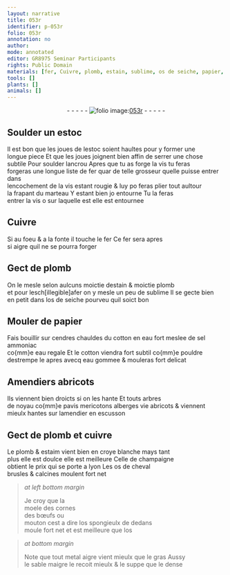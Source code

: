 ```yaml
---
layout: narrative
title: 053r
identifier: p-053r
folio: 053r
annotation: no
author:
mode: annotated
editor: GR8975 Seminar Participants
rights: Public Domain
materials: [fer, Cuivre, plomb, estain, sublime, os de seiche, papier, cendres, cotton, eau fort, sel ammoniac, eau regale, eau gommee, cuivre, estaim, croye, os de cheval, moele, cornes, os spongieulx, os, metal]
tools: []
plants: []
animals: []
---
```


<div class="folio" align="center">- - - - - <a href="http://gallica.bnf.fr/ark:/12148/btv1b10500001g/f111.image" target="_blank"><img src="https://cu-mkp.github.io/2017-workshop-edition/assets/photo-icon.png" alt="folio image: " style="display:inline-block; margin-bottom:-3px;"/>053r</a> - - - - - </div>  
  

## Soulder un estoc

 
Il est bon que les joues de lestoc soient haultes pour y former une<br/> longue piece Et que les joues joignent bien affin de serrer une chose<br/> subtile Pour soulder lancrou Apres que tu as forge la vis tu feras<br/> forgeras une longue liste de <span class="m">fer</span> quar de telle grosseur quelle puisse entrer dans<br/> lencochement de la vis estant rougie & luy po feras plier tout aultour<br/> la frapant du marteau Y estant bien jo entourne Tu la feras<br/> entrer la vis o sur laquelle est elle est entournee
 
 
  

## <span class="m">Cuivre</span>

 
Si au foeu & a la fonte il touche le <span class="m">fer</span> Ce <span class="m">fer</span> sera apres<br/> si aigre quil ne se pourra forger 
 
 
  

## Gect de <span class="m">plomb</span>

 
On le mesle selon aulcuns moictie d<span class="m">estain</span> & moictie <span class="m">plomb</span><br/> et pour lesch[illegible]afer on y mesle un peu de <span class="m">sublime</span> Il se gecte bien<br/> en petit dans l<span class="m">os de seiche</span> pourveu quil soict bon
 
 
  

## Mouler de <span class="m">papier</span>

 
Fais bouillir sur <span class="m">cendres</span> chauldes du <span class="m">cotton</span> en <span class="m">eau fort</span> meslee de <span class="m">sel ammoniac</span><br/> co{mm}e <span class="m">eau regale</span> Et le <span class="m">cotton</span> viendra fort subtil co{mm}e pouldre<br/> destrempe le apres avecq <span class="m">eau gommee</span> & mouleras fort delicat
 
 
  

## Amendiers abricots

 
Ils viennent bien droicts si on les hante Et touts arbres<br/> de noyau co{mm}e pavis mericotons alberges vie abricots & viennent<br/> mieulx hantes sur lamendier en escusson
 
 
  

## Gect de <span class="m">plomb</span> et <span class="m">cuivre</span>

 
Le <span class="m">plomb</span> & <span class="m">estaim</span> vient bien en <span class="m">croye</span> blanche mays tant<br/> plus elle est doulce elle est meilleure Celle de champaigne<br/> obtient le prix qui se porte a lyon Les <span class="m">os de cheval</span><br/> brusles & calcines moulent fort net
 
> *at left bottom margin*
> 
>   Je croy que la<br/> <span class="m">moele</span> des <span class="m">cornes</span><br/> des bœufs ou<br/> mouton cest a dire l<span class="m">os spongieulx</span> de dedans<br/> moule fort net et est meilleure que l<span class="m">os</span>
 
> *at bottom margin*
> 
>   Note que tout <span class="m">metal</span> aigre vient mieulx que le gras Aussy<br/> le sable maigre le recoit mieulx & le suppe que le dense
 
